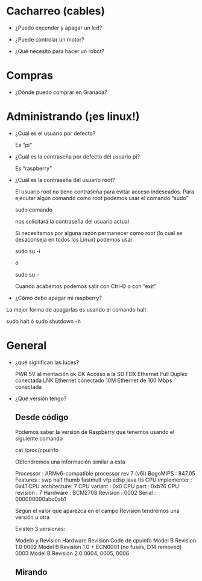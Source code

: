 # Cacharreo (cables)

* ¿Puedo encender y apagar un led?

* ¿Puede controlar un motor?

* ¿Qué necesito para hacer un robot?

# Compras

* ¿Dónde puedo comprar en Granada?

# Administrando (¡es linux!)

* ¿Cuál es el usuario por defecto?

	Es “pi”

* ¿Cuál es la contraseña por defecto del usuario pi?

	Es “raspberry”

* ¿Cuál es la contraseña del usuario root?

	El usuario root no tiene contraseña para evitar acceso indeseados. Para ejecutar algún comando como root podemos usar el comando “sudo”

	sudo comando

	nos solicitará la contraseña del usuario actual

	Si necesitamos por alguna razón permanecer como root (lo cual se desaconseja en todos los Linux) podemos usar 

	sudo su -i

	ó 

	sudo su -

	Cuando acabemos podemos salir con Ctrl-D o con “exit”

* ¿Cómo debo apagar mi raspberry?

La mejor forma de apagarlas es usando el comando  halt

sudo halt 
ó
sudo shutdown -h

# General

* ¿qué significan las luces?

	PWR 	5V alimentación ok
	OK 	Acceso a la SD 
	FDX 	Ethernet Full Duplex conectada
	LNK 	Ethernet conectado
	10M	Ethernet de 100 Mbps conectada

* ¿Qué versión tengo?

	## Desde código

	Podemos saber la versión de Raspberry que tenemos usando el siguiente comando

	cat /proc/cpuinfo

	Obtendremos una información similar a esta

	Processor       : ARMv6-compatible processor rev 7 (v6l)
	BogoMIPS        : 847.05
	Features        : swp half thumb fastmult vfp edsp java tls
	CPU implementer : 0x41
	CPU architecture: 7
	CPU variant     : 0x0
	CPU part        : 0xb76
	CPU revision    : 7
	Hardware        : BCM2708
	Revision        : 0002
	Serial          : 000000000abc0ab1

	Según el valor que aparezca en el campo Revision tendremos una versión u otra

	Existen 3 versiones:

	Modelo y Revision		Hardware Revision Code de cpuinfo
	Model B Revision 1.0				0002
	Model B Revision 1.0 + ECN0001 (no fuses, D14 removed)	0003
	Model B Revision 2.0			0004, 0005, 0006

	## Mirando




